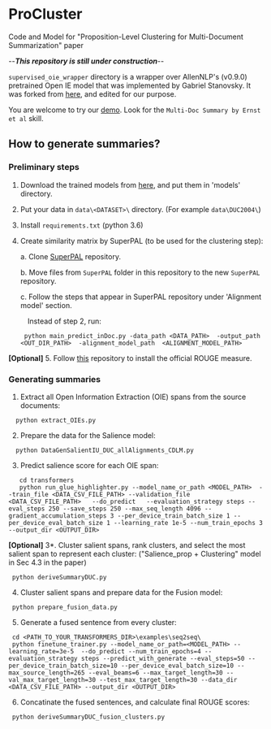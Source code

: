 # ProCluster
Code and Model for "Proposition-Level Clustering for Multi-Document Summarization" paper


--***This repository is still under construction***--


`supervised_oie_wrapper` directory is a wrapper over AllenNLP's (v0.9.0) pretrained Open IE model that was implemented by Gabriel Stanovsky. It was forked from [here](https://github.com/gabrielStanovsky/supervised_oie_wrapper), and edited for our purpose.

You are welcome to try our [demo](https://studio.oneai.com/). Look for the `Multi-Doc Summary by Ernst et al` skill.

## How to generate summaries? ##

### Preliminary steps ###

  1. Download the trained models from [here](https://drive.google.com/file/d/1CNaTH1k5oflmGiljQ7JL6NQ_3uz5tdvq/view?usp=sharing), and put them in 'models' directory.
  2. Put your data in `data\<DATASET>\` directory. (For example `data\DUC2004\`)
  3. Install `requirements.txt` (python 3.6)
   4. Create similarity matrix by SuperPAL (to be used for the clustering step):
     
      a. Clone [SuperPAL](https://github.com/oriern/SuperPAL) repository.
     
      b. Move files from `SuperPAL` folder in this repository to the new `SuperPAL` repository.
     
      c. Follow the steps that appear in SuperPAL repository under 'Alignment model' section.
         
         &emsp;Instead of step 2, run:
         
         ```
          python main_predict_inDoc.py -data_path <DATA_PATH>  -output_path <OUT_DIR_PATH>  -alignment_model_path  <ALIGNMENT_MODEL_PATH>
         ```
   
   **[Optional]** 5. Follow [this](https://github.com/OriShapira/SummEval_referenceSubsets) repository to install the official ROUGE measure. 
  
  ### Generating summaries ###
  
  1. Extract all Open Information Extraction (OIE) spans from the source documents:
  ```
    python extract_OIEs.py
  ```
  2. Prepare the data for the Salience model:
  ```
    python DataGenSalientIU_DUC_allAlignments_CDLM.py
  ```
  3. Predict salience score for each OIE span:
  ```
     cd transformers
     python run_glue_highlighter.py --model_name_or_path <MODEL_PATH>  --train_file <DATA_CSV_FILE_PATH> --validation_file <DATA_CSV_FILE_PATH>   --do_predict   --evaluation_strategy steps --eval_steps 250 --save_steps 250 --max_seq_length 4096 --gradient_accumulation_steps 3 --per_device_train_batch_size 1 --per_device_eval_batch_size 1 --learning_rate 1e-5 --num_train_epochs 3 --output_dir <OUTPUT_DIR>
  ```
 
  **[Optional]** 3*. Cluster salient spans, rank clusters, and select the most salient span to represent each cluster:
    ("Salience_prop + Clustering" model in Sec 4.3 in the paper)
   ```
    python deriveSummaryDUC.py
  ```
  
  4. Cluster salient spans and prepare data for the Fusion model:
   ```
    python prepare_fusion_data.py
  ```
  5. Generate a fused sentence from every cluster:
   ```
    cd <PATH_TO_YOUR_TRANSFORMERS_DIR>\examples\seq2seq\
    python finetune_trainer.py --model_name_or_path=<MODEL_PATH> --learning_rate=3e-5  --do_predict --num_train_epochs=4 --evaluation_strategy steps --predict_with_generate --eval_steps=50 --per_device_train_batch_size=10 --per_device_eval_batch_size=10 --max_source_length=265 --eval_beams=6 --max_target_length=30 --val_max_target_length=30 --test_max_target_length=30 --data_dir <DATA_CSV_FILE_PATH> --output_dir <OUTPUT_DIR>
  ```
  6. Concatinate the fused sentences, and calculate final ROUGE scores:
   ```
    python deriveSummaryDUC_fusion_clusters.py
  ```
